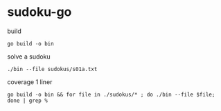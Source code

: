 # sudoku-go

build
```
go build -o bin
```

solve a sudoku
```
./bin --file sudokus/s01a.txt
```

coverage 1 liner
```
go build -o bin && for file in ./sudokus/* ; do ./bin --file $file; done | grep %
```